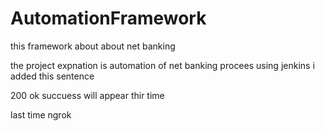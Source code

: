 # AutomationFramework

this framework about about net banking

the project expnation is automation of net banking  procees using jenkins  i added this sentence


200 ok succuess  will appear thir time


last time
ngrok
